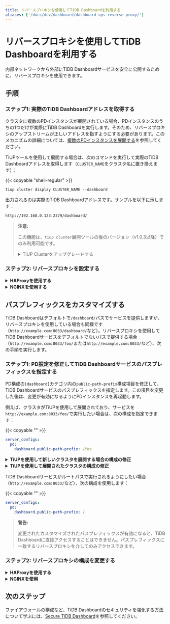 ```yaml
---
title: リバースプロキシを使用してTiDB Dashboardを利用する
aliases: ['/docs/dev/dashboard/dashboard-ops-reverse-proxy/']
---
```


# リバースプロキシを使用してTiDB Dashboardを利用する

内部ネットワークから外部にTiDB Dashboardサービスを安全に公開するために、リバースプロキシを使用できます。

## 手順

### ステップ1: 実際のTiDB Dashboardアドレスを取得する

クラスタに複数のPDインスタンスが展開されている場合、PDインスタンスのうちの1つだけが実際にTiDB Dashboardを実行します。そのため、リバースプロキシのアップストリームが正しいアドレスを指すようにする必要があります。このメカニズムの詳細については、[複数のPDインスタンスを展開する](/dashboard/dashboard-ops-deploy.md#deployment-with-multiple-pd-instances)を参照してください。

TiUPツールを使用して展開する場合は、次のコマンドを実行して実際のTiDB Dashboardアドレスを取得します（`CLUSTER_NAME`をクラスタ名に置き換えます）：

{{< copyable "shell-regular" >}}

```shell
tiup cluster display CLUSTER_NAME --dashboard
```

出力されるのは実際のTiDB Dashboardアドレスです。サンプルを以下に示します：

```bash
http://192.168.0.123:2379/dashboard/
```

> **注意:**
>
> この機能は、`tiup cluster`展開ツールの後のバージョン（v1.0.3以降）でのみ利用可能です。
>
> <details>
> <summary>TiUP Clusterをアップグレードする</summary>
>
> ```bash
> tiup update --self
> tiup update cluster --force
> ```
>
> </details>

### ステップ2: リバースプロキシを設定する

<details>
<summary> <strong>HAProxyを使用する</strong> </summary>

[HAProxy](https://www.haproxy.org/)をリバースプロキシとして使用する場合、次の手順を実行します：

1. `8033`ポート（例）でTiDB Dashboardのリバースプロキシを使用します。HAProxy構成ファイルに次の構成を追加します：

    {{< copyable "" >}}

    ```haproxy
    frontend tidb_dashboard_front
      bind *:8033
      use_backend tidb_dashboard_back if { path /dashboard } or { path_beg /dashboard/ }

    backend tidb_dashboard_back
      mode http
      server tidb_dashboard 192.168.0.123:2379
    ```

    [ステップ1](#step-1-get-the-actual-tidb-dashboard-address)で取得したTiDB Dashboardの実際のアドレスのIPとポート（`192.168.0.123:2379`）を置き換えます。

    > **警告:**
    >
    > サービスが**このパス内だけ**にあることを確実にするために、`use_backend`ディレクティブの`if`部分を保持する必要があります。さもなければ、セキュリティリスクが発生する可能性があります。[TiDB Dashboardをセキュアにする](/dashboard/dashboard-ops-security.md)を参照してください。

2. 構成が有効になるようにHAProxyを再起動します。

3. リバースプロキシが有効かどうかをテストします：HAProxyが設置されているマシンの`8033`ポートで`/dashboard/`アドレスにアクセスして（`http://example.com:8033/dashboard/`など）、TiDB Dashboardにアクセスします。

</details>

<details>
<summary> <strong>NGINXを使用する</strong> </summary>

[NGINX](https://nginx.org/)をリバースプロキシとして使用する場合、次の手順を実行します：

1. `8033`ポート（例）でTiDB Dashboardのリバースプロキシを使用します。NGINX構成ファイルに次の構成を追加します：

    {{< copyable "" >}}

    ```nginx
    server {
        listen 8033;
        location /dashboard/ {
        proxy_pass http://192.168.0.123:2379/dashboard/;
        }
    }
    ```

    [ステップ1](#step-1-get-the-actual-tidb-dashboard-address)で取得したTiDB Dashboardの実際のアドレスを`http://192.168.0.123:2379/dashboard/`で置き換えます。

    > **警告:**
    >
    > `proxy_pass`ディレクティブの`/dashboard/`パスを保持して、このパス内のサービスのみがリバースプロキシされるようにします。さもなければ、セキュリティリスクが発生します。[TiDB Dashboardをセキュアにする](/dashboard/dashboard-ops-security.md)を参照してください。

2. 構成が有効になるようにNGINXを再読み込みします。

    {{< copyable "shell-regular" >}}

    ```shell
    sudo nginx -s reload
    ```

3. リバースプロキシが有効かどうかをテストします：NGINXが設置されているマシンの`8033`ポートで`/dashboard/`アドレスにアクセスして（`http://example.com:8033/dashboard/`など）、TiDB Dashboardにアクセスします。

</details>

## パスプレフィックスをカスタマイズする

TiDB Dashboardはデフォルトで`/dashboard/`パスでサービスを提供しますが、リバースプロキシを使用している場合も同様です（`http://example.com:8033/dashboard/`など）。リバースプロキシを使用してTiDB Dashboardサービスをデフォルトでないパスで提供する場合（`http://example.com:8033/foo/`または`http://example.com:8033/`など）、次の手順を実行します。

### ステップ1: PD設定を修正してTiDB Dashboardサービスのパスプレフィックスを指定する

PD構成の`[dashboard]`カテゴリ内の`public-path-prefix`構成項目を修正して、TiDB Dashboardサービスのパスプレフィックスを指定します。この項目を変更した後は、変更が有効になるようにPDインスタンスを再起動します。

例えば、クラスタがTiUPを使用して展開されており、サービスを`http://example.com:8033/foo/`で実行したい場合は、次の構成を指定できます：

{{< copyable "" >}}

```yaml
server_configs:
  pd:
    dashboard.public-path-prefix: /foo
```

<details>
<summary> <strong>TiUPを使用して新しいクラスタを展開する場合の構成の修正</strong> </summary>

新しいクラスタを展開する場合は、`topology.yaml` TiUPトポロジファイルに上記の構成を追加し、クラスタを展開できます。詳細な手順については、[TiUPデプロイメントドキュメント](/production-deployment-using-tiup.md#step-3-initialize-cluster-topology-file)を参照してください。

</details>

<details>

<summary> <strong>TiUPを使用して展開されたクラスタの構成の修正</strong> </summary>

展開済みのクラスタの場合：

1. クラスタの構成ファイルを編集モードで開きます（`CLUSTER_NAME`をクラスタ名に置き換えます）。

    {{< copyable "shell-regular" >}}

    ```shell
    tiup cluster edit-config CLUSTER_NAME
    ```

2. `server_configs`の下の`pd`構成に構成項目を修正または追加します。`server_configs`が存在しない場合は、トップレベルで追加します：

    {{< copyable "" >}}

    ```yaml
    monitored:
      ...
    server_configs:
      tidb: ...
      tikv: ...
      pd:
        dashboard.public-path-prefix: /foo
      ...
    ```

    修正後の構成ファイルは、次のファイルに似ています：

    {{< copyable "" >}}

    ```yaml
    server_configs:
      pd:
        dashboard.public-path-prefix: /foo
      global:
        user: tidb
        ...
    ```

    または

    {{< copyable "" >}}

    ```yaml
    monitored:
      ...
    server_configs:
      tidb: ...
      tikv: ...
      pd:
        dashboard.public-path-prefix: /foo
    ```

3. 修正された構成が有効になるように、すべてのPDインスタンスに対してローリングリスタートを実行します（`CLUSTER_NAME`をクラスタ名に置き換えます）：

    {{< copyable "shell-regular" >}}

    ```shell
    tiup cluster reload CLUSTER_NAME -R pd
    ```

詳細については、[Common TiUP Operations - Modify the configuration](/maintain-tidb-using-tiup.md#modify-the-configuration)を参照してください。

</details>

TiDB Dashboardサービスがルートパスで実行されるようにしたい場合（`http://example.com:8033/`など）、次の構成を使用します：

{{< copyable "" >}}

```yaml
server_configs:
  pd:
    dashboard.public-path-prefix: /
```

> **警告:**
>
> 変更されたカスタマイズされたパスプレフィックスが有効になると、TiDB Dashboardに直接アクセスすることはできません。パスプレフィックスに一致するリバースプロキシを介してのみアクセスできます。

### ステップ2: リバースプロキシの構成を変更する

<details>
<summary> <strong>HAProxyを使用する</strong> </summary>

`http://example.com:8033/foo/`を例にすると、対応するHAProxy構成は次のようになります：

{{< copyable "" >}}

```haproxy
frontend tidb_dashboard_front
  bind *:8033
  use_backend tidb_dashboard_back if { path /foo } or { path_beg /foo/ }

backend tidb_dashboard_back
  mode http
  http-request set-path %[path,regsub(^/foo/?,/dashboard/)]
  server tidb_dashboard 192.168.0.123:2379
```

[ステップ1](#step-1-get-the-actual-tidb-dashboard-address)で取得したTiDB Dashboardの実際のアドレス（`192.168.0.123:2379`）を置き換えます。

> **警告:**

```markdown
> `use_backend`ディレクティブの`if`部分を保持して、このパスにのみサービスがリバースプロキシの背後にあることを確認してください。それ以外の場合、セキュリティリスクが発生する可能性があります。[Secure TiDB Dashboard](/dashboard/dashboard-ops-security.md)を参照してください。

TiDB Dashboardサービスをルートパス（たとえば`http://example.com:8033/`）で実行したい場合は、次の構成を使用してください：

```haproxy
frontend tidb_dashboard_front
  bind *:8033
  use_backend tidb_dashboard_back
backend tidb_dashboard_back
  mode http
  http-request set-path /dashboard%[path]
  server tidb_dashboard 192.168.0.123:2379
```

構成を変更し、変更した構成が有効になるようにHAProxyを再起動してください。

</details>

<details>
<summary> <strong>NGINXを使用</strong> </summary>

`http://example.com:8033/foo/`を例に取ると、対応するNGINXの構成は次のとおりです：

{{< copyable "" >}}

```nginx
server {
  listen 8033;
  location /foo/ {
    proxy_pass http://192.168.0.123:2379/dashboard/;
  }
}
```

`proxy_pass`ディレクティブの中の`http://192.168.0.123:2379/dashboard/`を、[Step 1](#step-1-get-the-actual-tidb-dashboard-address)で取得した実際のTiDB Dashboardアドレスに置き換えてください。

> **警告：**
>
> `proxy_pass`ディレクティブの中の`/dashboard/`パスが保持されることを確認してください。これにより、このパスにのみサービスがリバースプロキシの背後にあることが保証されます。それ以外の場合、セキュリティリスクが発生する可能性があります。[Secure TiDB Dashboard](/dashboard/dashboard-ops-security.md)を参照してください。

TiDB Dashboardサービスをルートパスで実行したい場合（たとえば`http://example.com:8033/`）、次の構成を使用してください：

{{< copyable "" >}}

```nginx
server {
  listen 8033;
  location / {
    proxy_pass http://192.168.0.123:2379/dashboard/;
  }
}
```

構成を変更し、変更した構成が有効になるようにNGINXを再起動してください。

{{< copyable "shell-regular" >}}

```shell
sudo nginx -s reload
```

</details>

## 次のステップ

ファイアウォールの構成など、TiDB Dashboardのセキュリティを強化する方法について学ぶには、[Secure TiDB Dashboard](/dashboard/dashboard-ops-security.md)を参照してください。
```